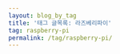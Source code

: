 ```yaml
---
layout: blog_by_tag
title: '태그 글목록: 라즈베리파이'
tag: raspberry-pi
permalink: /tag/raspberry-pi/
---
```

